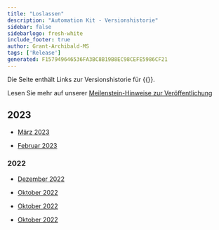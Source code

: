 ```yaml
---
title: "Loslassen"
description: "Automation Kit - Versionshistorie"
sidebar: false
sidebarlogo: fresh-white
include_footer: true
author: Grant-Archibald-MS
tags: ['Release']
generated: F157949646536FA3BC8B19B8EC98CEFE5986CF21
---
```


Die Seite enthält Links zur Versionshistorie für {{<product-name>}}.

Lesen Sie mehr auf unserer [Meilenstein-Hinweise zur Veröffentlichung](/de/releases/milestones)

## 2023

- [März 2023](/de/releases/march-2023)

- [Februar 2023](/de/releases/february-2023)

### 2022

- [Dezember 2022](/de/releases/december-2022)

- [Oktober 2022](/de/releases/november-2022)

- [Oktober 2022](/de/releases/october-2022)

- [Oktober 2022](/de/releases/september-2022)
